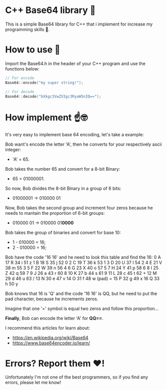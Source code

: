 # C++ Base64 library 📕
This is a simple Base64 library for C++ that i implement for increase my programming skills 💪.

# How to use 🧐
Import the Base64.h in the header of your C++ program and use the functions below:
```C++
// For encode
Base64::encode("my super string!");

// For decode
Base64::decode("bXkgc3VwZXIgc3RyaW5nIQ==");
```

# How implement ☝️🤓
It's very easy to implement base 64 encoding, let's take a example:

Bob want's encode the letter 'A', then he converts for your respectively ascii integer:
 * 'A' = 65.

Bob takes the number 65 and convert for a 8-bit Binary:
 * 65 = 01000001.

So now, Bob divides the 8-bit Binary in a group of 6 bits:
 * 01000001 -> 010000 01

Now, Bob takes the second group and increment four zeros because he needs to mantain the proportion of 6-bit groups:
 * 010000 01 -> 010000 01**0000**

Bob takes the group of binaries and convert for base 10:
 * 1 - 010000 = 16;
 * 2 - 010000 = 16;

Bob have the code '16 16' and he need to look this table and find the 16:
  0 A            17 R            34 i            51 z
  1 B            18 S            35 j            52 0
  2 C            19 T            36 k            53 1
  3 D            20 U            37 l            54 2
  4 E            21 V            38 m            55 3
  5 F            22 W            39 n            56 4
  6 G            23 X            40 o            57 5
  7 H            24 Y            41 p            58 6
  8 I            25 Z            42 q            59 7
  9 J            26 a            43 r            60 8
 10 K            27 b            44 s            61 9
 11 L            28 c            45 t            62 +
 12 M            29 d            46 u            63 /
 13 N            30 e            47 v
 14 O            31 f            48 w         (pad) =
 15 P            32 g            49 x
 16 Q            33 h            50 y

Bob knows that 16 is 'Q' and the code '16 16' is QQ, but he need to put the pad character, because he increments zeros.

Imagine that one '=' symbol is equal two zeros and follow this proportion...

**Finally**, Bob can encode the letter 'A' for **QQ==**.

I recommend this articles for learn about:
+ https://en.wikipedia.org/wiki/Base64
+ https://www.base64encoder.io/learn/

# Errors? Report them ❤️!
Unfortunately I'm not one of the best programmers, so if you find any errors, please let me know!
